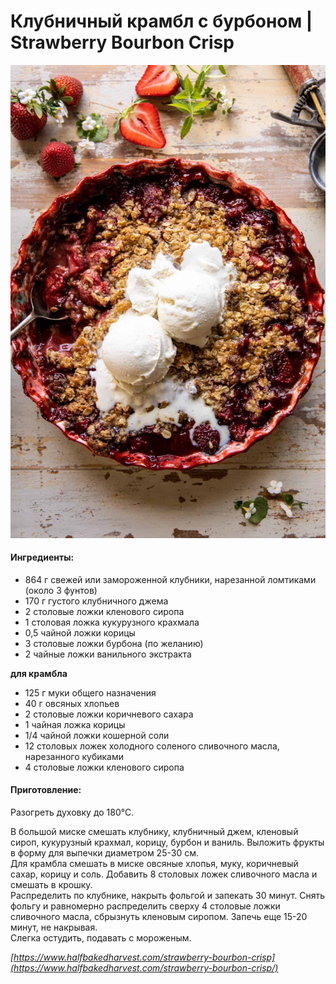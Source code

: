 # Клубничный крамбл с бурбоном \| Strawberry Bourbon Crisp

![Strawberry Bourbon Crisp](../pics/Strawberry-Bourbon-Crisp-5.jpg)

#### Ингредиенты:

* 864 г свежей или замороженной клубники, нарезанной ломтиками (около 3 фунтов)
* 170 г густого клубничного джема
* 2 столовые ложки кленового сиропа
* 1 столовая ложка кукурузного крахмала
* 0,5 чайной ложки корицы
* 3 столовые ложки бурбона (по желанию)
* 2 чайные ложки ванильного экстракта

**для крамбла**

* 125 г муки общего назначения
* 40 г овсяных хлопьев
* 2 столовые ложки коричневого сахара
* 1 чайная ложка корицы
* 1/4 чайной ложки кошерной соли
* 12 столовых ложек холодного соленого сливочного масла, нарезанного кубиками
* 4 столовые ложки кленового сиропа

#### Приготовление:

Разогреть духовку до 180°С.  

В большой миске смешать клубнику, клубничный джем, кленовый сироп, кукурузный крахмал, корицу, бурбон и ваниль. Выложить фрукты в форму для выпечки диаметром 25-30 см.  
Для крамбла смешать в миске овсяные хлопья, муку, коричневый сахар, корицу и соль. Добавить 8 столовых ложек сливочного масла и смешать в крошку.  
Распределить по клубнике, накрыть фольгой и запекать 30 минут. Снять фольгу и равномерно распределить сверху 4 столовые ложки сливочного масла, сбрызнуть кленовым сиропом. Запечь еще 15-20 минут, не накрывая.  
Слегка остудить, подавать с мороженым.  

*[https://www.halfbakedharvest.com/strawberry-bourbon-crisp](https://www.halfbakedharvest.com/strawberry-bourbon-crisp/)*
